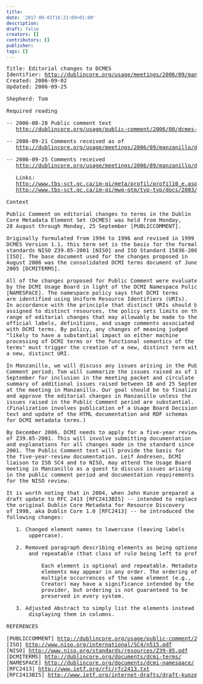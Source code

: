 ```yaml
---
title: 
date: '2017-09-01T16:21:09+01:00'
description: 
draft: false
creators: []
contributors: []
publisher: 
tags: []
---
```


<pre>
Title: Editorial changes to DCMES
Identifier: <a href="/usage/meetings/2006/09/manzanillo/dcmes-changes/html/index.html">http://dublincore.org/usage/meetings/2006/09/manzanillo/dcmes-changes/html/index.html</a>
Created: 2006-09-02
Updated: 2006-09-25

Shepherd: Tom

Required reading

-- 2006-08-28 Public comment text
   <a href="/usage/public-comment/2006/08/dcmes-changes/">http://dublincore.org/usage/public-comment/2006/08/dcmes-changes/</a>

-- 2006-09-21 Comments received as of
   <a href="/usage/meetings/2006/09/manzanillo/dcmes-changes/2006-09-21.dcmes-comments.html">http://dublincore.org/usage/meetings/2006/09/manzanillo/dcmes-changes/2006-09-21.dcmes-comments.html</a>

-- 2006-09-25 Comments received
   <a href="/usage/meetings/2006/09/manzanillo/dcmes-changes/2006-09-25.GC_Comments.html">http://dublincore.org/usage/meetings/2006/09/manzanillo/dcmes-changes/2006-09-25.GC_Comments.html</a>

   Links:
   <a href="http://www.tbs-sct.gc.ca/im-gi/meta/profil/profil10_e.asp#_Toc132442436">http://www.tbs-sct.gc.ca/im-gi/meta/profil/profil10_e.asp#_Toc132442436</a>
   <a href="http://www.tbs-sct.gc.ca/im-gi/mwg-gtm/typ-typ/docs/2003/schem/schem_e.asp">http://www.tbs-sct.gc.ca/im-gi/mwg-gtm/typ-typ/docs/2003/schem/schem_e.asp</a>

Context

Public Comment on editorial changes to terms in the Dublin
Core Metadata Element Set (DCMES) was held from Monday,
28 August through Monday, 25 September [PUBLICCOMMENT].

Originally formulated from 1994 to 1996 and revised in 1999 as
DCMES Version 1.1, this term set is the basis for the formal
standards NISO Z39.85-2001 [NISO] and ISO Standard 15836-2003
[ISO]. The base document used for the changes proposed in
August 2006 was the consolidated DCMI terms document of June
2005 [DCMITERMS].

All of the changes proposed for Public Comment were evaluated
by the DCMI Usage Board in light of the DCMI Namespace Policy
[NAMESPACE]. The namespace policy says that DCMI terms
are identified using Uniform Resource Identifiers (URIs).
In accordance with the principle that distinct URIs should be
assigned to distinct resources, the policy sets limits on the
range of editorial changes that may allowably be made to the
official labels, definitions, and usage comments associated
with DCMI terms. By policy, any changes of meaning judged
"likely to have a substantial impact on either machine
processing of DCMI terms or the functional semantics of the
terms" must trigger the creation of a new, distinct term with
a new, distinct URI.

In Manzanillo, we will discuss any issues arising in the Public
Comment period; Tom will summarize the issues raised as of 18
September for inclusion in the meeting packet and circulate a
summary of additional issues raised between 18 and 25 September
at the meeting in Manzanillo. Our goal should be to finalize
and approve the editorial changes in Manzanillo unless the
issues raised in the Public Comment period are substantial.
(Finalization involves publication of a Usage Board Decision
text and update of the HTML documentation and RDF schemas
for DCMI metadata terms.)

By December 2006, DCMI needs to apply for a five-year review
of Z39.85-2001. This will involve submitting documentation
and explanations for all changes made in the standard since
2001. The Public Comment text will provide the basis for
the five-year-review documentation. Leif Andresen, DCMI
liaison to ISO SC4 and to NISO, may attend the Usage Board
meeting in Manzanillo as a guest to discuss issues arising
in the public comment period and documentation requirements
for the NISO review.

It is worth noting that in 2004, when John Kunze prepared a
draft update to RFC 2413 [RFC2413BIS] -- intended to replace
the original Dublin Core Metadata for Resource Discovery
of 1998, aka Dublin Core 1.0 [RFC2413] -- he introduced the
following changes:

   1. Changed element names to lowercase (leaving labels
       uppercase).

   2. Removed paragraph describing elements as being optional
       and repeatable (that class of rule being left to profiles):

           Each element is optional and repeatable. Metadata
           elements may appear in any order. The ordering of
           multiple occurrences of the same element (e.g.,
           Creator) may have a significance intended by the
           provider, but ordering is not guaranteed to be
           preserved in every system.

   3. Adjusted Abstract to simply list the elements instead of
       displaying them in columns.

REFERENCES

[PUBLICCOMMENT] <a href="/usage/public-comment/2006/08/dcmes-changes/">http://dublincore.org/usage/public-comment/2006/08/dcmes-changes/</a>
[ISO] <a href="http://www.niso.org/international/SC4/n515.pdf">http://www.niso.org/international/SC4/n515.pdf</a>
[NISO] <a href="http://www.niso.org/standards/resources/Z39-85.pdf">http://www.niso.org/standards/resources/Z39-85.pdf</a>
[DCMITERMS] <a href="/documents/dcmi-terms/">http://dublincore.org/documents/dcmi-terms/</a>
[NAMESPACE] <a href="/documents/dcmi-namespace/">http://dublincore.org/documents/dcmi-namespace/</a>
[RFC2413] <a href="http://www.ietf.org/rfc/rfc2413.txt">http://www.ietf.org/rfc/rfc2413.txt</a>
[RFC2413BIS] <a href="http://www.ietf.org/internet-drafts/draft-kunze-rfc2413bis-02.txt">http://www.ietf.org/internet-drafts/draft-kunze-rfc2413bis-02.txt</a>
</pre>
